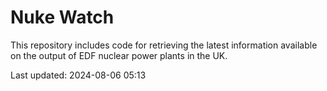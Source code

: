 # Nuke Watch

This repository includes code for retrieving the latest information available on the output of EDF nuclear power plants in the UK.

Last updated: 2024-08-06 05:13
